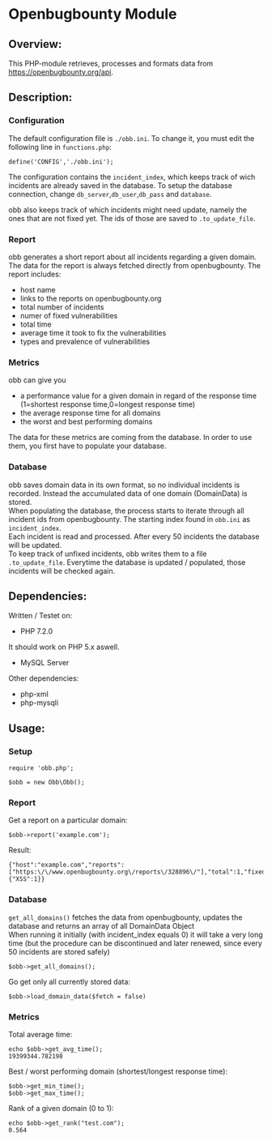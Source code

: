 # Openbugbounty Module

## Overview:

This PHP-module retrieves, processes and formats data from https://openbugbounty.org/api.

## Description:

### Configuration

The default configuration file is `./obb.ini`. 
To change it, you must edit the following line in `functions.php`:
```
define('CONFIG','./obb.ini');
```
The configuration contains the `incident_index`, which keeps track of wich incidents are already saved in the database.
To setup the database connection, change `db_server`,`db_user`,`db_pass` and `database`.

obb also keeps track of which incidents might need update, namely the ones that are not fixed yet.
The ids of those are saved to `.to_update_file`. 

### Report

obb generates a short report about all incidents regarding a given domain.  
The data for the report is always fetched directly from openbugbounty.
The report includes:

* host name
* links to the reports on openbugbounty.org
* total number of incidents
* numer of fixed vulnerabilities
* total time
* average time it took to fix the vulnerabilities
* types and prevalence of vulnerabilities

### Metrics

obb can give you 
* a performance value for a given domain in regard of the response time (1=shortest response time,0=longest response time)
* the average response time for all domains
* the worst and best performing domains

The data for these metrics are coming from the database. In order to use them, you first have to populate your database.

### Database

obb saves domain data in its own format, so no individual incidents is recorded. Instead the accumulated data of one domain (DomainData) is stored.  
When populating the database, the process starts to iterate through all incident ids from openbugbounty. The starting index found in `obb.ini` as `incident_index`.  
Each incident is read and processed. After every 50 incidents the database will be updated.  
To keep track of unfixed incidents, obb writes them to a file `.to_update_file`. Everytime the database is updated / populated, those incidents will be checked again.

## Dependencies:

Written / Testet on:

* PHP 7.2.0

It should work on PHP 5.x aswell.  

* MySQL Server

Other dependencies:
* php-xml
* php-mysqli

## Usage:

### Setup
```
require 'obb.php';

$obb = new Obb\Obb();
```

### Report
Get a report on a particular domain:
```
$obb->report('example.com');
```
Result:
```
{"host":"example.com","reports":["https:\/\/www.openbugbounty.org\/reports\/328896\/"],"total":1,"fixed":0,"time":22374879,"average_time":0,"percent_fixed":0,"types":{"XSS":1}}
```

### Database
`get_all_domains()` fetches the data from openbugbounty, updates the database and returns an array of all DomainData Object  
When running it initially (with incident_index equals 0) it will take a very long time (but the procedure can be discontinued and later renewed, since every 50 incidents are stored safely)  
```
$obb->get_all_domains();
```

Go get only  all currently stored data:
```
$obb->load_domain_data($fetch = false)
```

### Metrics

Total average time:
```
echo $obb->get_avg_time();
19399344.782198
```

Best / worst performing domain (shortest/longest response time):
```
$obb->get_min_time();
$obb->get_max_time();
```

Rank of a given domain (0 to 1):
```
echo $obb->get_rank("test.com");
0.564
```
